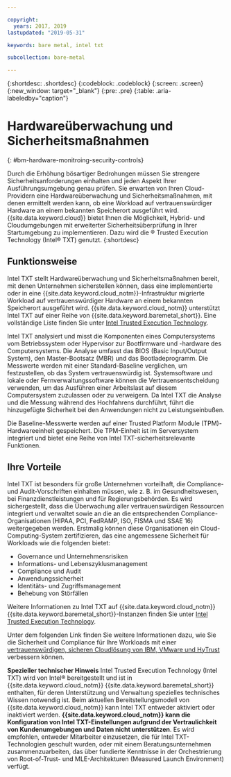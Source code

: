 ```yaml
---

copyright:
  years: 2017, 2019
lastupdated: "2019-05-31"

keywords: bare metal, intel txt

subcollection: bare-metal

---
```


{:shortdesc: .shortdesc}
{:codeblock: .codeblock}
{:screen: .screen}
{:new_window: target="_blank"}
{:pre: .pre}
{:table: .aria-labeledby="caption"}

# Hardwareüberwachung und Sicherheitsmaßnahmen
{: #bm-hardware-monitroing-security-controls}

Durch die Erhöhung bösartiger Bedrohungen müssen Sie strengere Sicherheitsanforderungen einhalten und jeden Aspekt Ihrer Ausführungsumgebung genau prüfen. Sie erwarten von Ihren Cloud-Providern eine Hardwareüberwachung und Sicherheitsmaßnahmen, mit denen ermittelt werden kann, ob eine Workload auf vertrauenswürdiger Hardware an einem bekannten Speicherort ausgeführt wird. {{site.data.keyword.cloud}} bietet Ihnen die Möglichkeit, Hybrid- und Cloudumgebungen mit erweiterter Sicherheitsüberprüfung in Ihrer Startumgebung zu implementieren. Dazu wird die &reg; Trusted Execution Technology (Intel&reg; TXT) genutzt. {:shortdesc}

## Funktionsweise

Intel TXT stellt Hardwareüberwachung und Sicherheitsmaßnahmen bereit, mit denen Unternehmen sicherstellen können, dass eine implementierte oder in eine {{site.data.keyword.cloud_notm}}-Infrastruktur migrierte Workload auf vertrauenswürdiger Hardware an einem bekannten Speicherort ausgeführt wird. {{site.data.keyword.cloud_notm}} unterstützt Intel TXT auf einer Reihe von {{site.data.keyword.baremetal_short}}. Eine vollständige Liste finden Sie unter [Intel Trusted Execution Technology](https://www.ibm.com/cloud/bare-metal-servers/intel-txt).

Intel TXT analysiert und misst die Komponenten eines Computersystems vom Betriebssystem oder Hypervisor zur Bootfirmware und -hardware des Computersystems. Die Analyse umfasst das BIOS (Basic Input/Output System), den Master-Bootsatz (MBR) und das Bootladeprogramm. Die Messwerte werden mit einer Standard-Baseline verglichen, um festzustellen, ob das System vertrauenswürdig ist. Systemsoftware und lokale oder Fernverwaltungssoftware können die Vertrauensentscheidung verwenden, um das Ausführen einer Arbeitslast auf diesem Computersystem zuzulassen oder zu verweigern. Da Intel TXT die Analyse und die Messung während des Hochfahrens durchführt, führt die hinzugefügte Sicherheit bei den Anwendungen nicht zu Leistungseinbußen.

Die Baseline-Messwerte werden auf einer Trusted Platform Module (TPM)-Hardwareeinheit gespeichert. Die TPM-Einheit ist im Serversystem integriert und bietet eine Reihe von Intel TXT-sicherheitsrelevante Funktionen.

## Ihre Vorteile

Intel TXT ist besonders für große Unternehmen vorteilhaft, die Compliance- und Audit-Vorschriften einhalten müssen, wie z. B. im Gesundheitswesen, bei Finanzdienstleistungen und für Regierungsbehörden. Es wird sichergestellt, dass die Überwachung aller vertrauenswürdigen Ressourcen integriert und verwaltet sowie an die an die entsprechenden Compliance-Organisationen (HIPAA, PCI, FedRAMP, ISO, FISMA und SSAE 16) weitergegeben werden. Erstmalig können diese Organisationen ein Cloud-Computing-System zertifizieren, das eine angemessene Sicherheit für Workloads wie die folgenden bietet:

* Governance und Unternehmensrisiken
* Informations- und Lebenszyklusmanagement
* Compliance und Audit
* Anwendungssicherheit
* Identitäts- und Zugriffsmanagement
* Behebung von Störfällen

Weitere Informationen zu Intel TXT auf {{site.data.keyword.cloud_notm}} {{site.data.keyword.baremetal_short}}-Instanzen finden Sie unter [Intel Trusted Execution Technology](https://www.ibm.com/cloud/bare-metal-servers/intel-txt).

Unter dem folgenden Link finden Sie weitere Informationen dazu, wie Sie die Sicherheit und Compliance für Ihre Workloads mit einer [vertrauenswürdigen, sicheren Cloudlösung von IBM, VMware und HyTrust](http://wpc.c320.edgecastcdn.net/00C320/DeploymentGuide_IBM_Intel_HyTrust_VMware_v1%200.pdf) verbessern können.

**Spezieller technischer Hinweis** Intel Trusted Execution Technology (Intel TXT) wird von Intel&reg; bereitgestellt und ist in {{site.data.keyword.cloud_notm}} {{site.data.keyword.baremetal_short}} enthalten, für deren Unterstützung und Verwaltung spezielles technisches Wissen notwendig ist. Beim aktuellen Bereitstellungsmodell von {{site.data.keyword.cloud_notm}} kann Intel TXT entweder aktiviert oder inaktiviert werden. **{{site.data.keyword.cloud_notm}} kann die Konfiguration von Intel TXT-Einstellungen aufgrund der Vertraulichkeit von Kundenumgebungen und Daten nicht unterstützen**. Es wird empfohlen, entweder Mitarbeiter einzusetzen, die für Intel TXT-Technologien geschult wurden, oder mit einem Beratungsunternehmen zusammenzuarbeiten, das über fundierte Kenntnisse in der Orchestrierung von Root-of-Trust- und MLE-Architekturen (Measured Launch Environment) verfügt.

